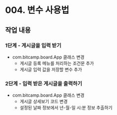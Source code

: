 # 004. 변수 사용법


## 작업 내용

### 1단계 - 게시글을 입력 받기
- com.bitcamp.board.App 클래스 변경
  - 게시글 등록 메뉴를 처리하는 조건문 추가
  - 게시글 입력 값을 저장할 변수 추가

### 2단계 - 입력 받은 게시글을 출력하기
- com.bitcamp.board.App 클래스 변경
  - 게시글 상세보기 코드 변경
  - 설정된 날짜 정보에서 년-월-일 시:분 정보 추출하기